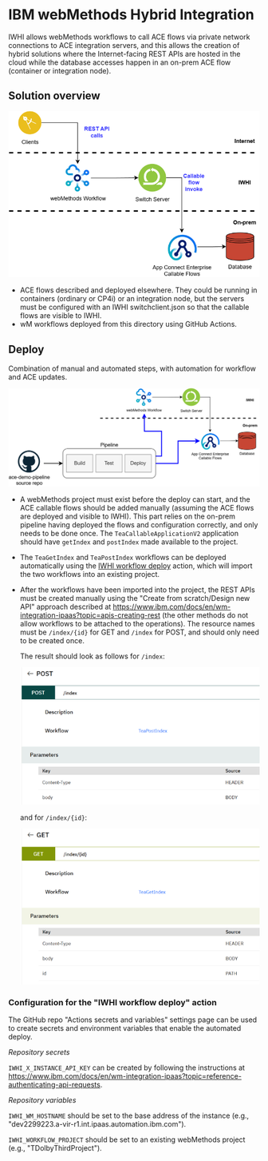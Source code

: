 # IBM webMethods Hybrid Integration 

IWHI allows webMethods workflows to call ACE flows via private network connections
to ACE integration servers, and this allows the creation of hybrid solutions where
the Internet-facing REST APIs are hosted in the cloud while the database accesses
happen in an on-prem ACE flow (container or integration node).

## Solution overview

![solution picture](/demo-infrastructure/images/iwhi-diagram.png)

- ACE flows described and deployed elsewhere. They could be running in containers
  (ordinary or CP4i) or an integration node, but the servers must be configured 
  with an IWHI switchclient.json so that the callable flows are visible to IWHI.
- wM workflows deployed from this directory using GitHub Actions.

## Deploy

Combination of manual and automated steps, with automation for workflow and ACE updates.

![pipeline picture](/demo-infrastructure/images/iwhi-diagram-with-pipeline.png)

- A webMethods project must exist before the deploy can start, and the ACE callable
  flows should be added manually (assuming the ACE flows are deployed and visible to
  IWHI). This part relies on the on-prem pipeline having deployed the flows and 
  configuration correctly, and only needs to be done once. The `TeaCallableApplicationV2`
  application should have `getIndex` and `postIndex` made available to the project.
- The `TeaGetIndex` and `TeaPostIndex` workflows can be deployed automatically using
  the [IWHI workflow deploy](/.github/workflows/iwhi-workflows.yml) action, which
  will import the two workflows into an existing project.
- After the workflows have been imported into the project, the REST APIs must be 
  created manually using the "Create from scratch/Design new API" approach described
  at https://www.ibm.com/docs/en/wm-integration-ipaas?topic=apis-creating-rest (the
  other methods do not allow workflows to be attached to the operations). The resource
  names must be `/index/{id}` for GET and `/index` for POST, and should only need to
  be created once.

  The result should look as follows for `/index`:

  ![POST](/demo-infrastructure/images/rest-api-POST.png)

  and for `/index/{id}`:

  ![GET](/demo-infrastructure/images/rest-api-GET.png)


### Configuration for the "IWHI workflow deploy" action

The GitHub repo "Actions secrets and variables" settings page can be used to create
secrets and environment variables that enable the automated deploy.

*Repository secrets*

`IWHI_X_INSTANCE_API_KEY` can be created by following the instructions at
https://www.ibm.com/docs/en/wm-integration-ipaas?topic=reference-authenticating-api-requests.

*Repository variables*

`IWHI_WM_HOSTNAME` should be set to the base address of the instance (e.g., 
"dev2299223.a-vir-r1.int.ipaas.automation.ibm.com").

`IWHI_WORKFLOW_PROJECT` should be set to an existing webMethods project (e.g.,
"TDolbyThirdProject").